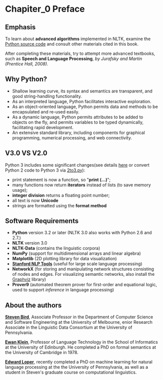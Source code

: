 
# Chapiter_0 Preface

## Emphasis

To learn about **advanced algorithms** implemented in NLTK, examine the [Python source code](https://github.com/nltk/nltk) and consult other materials cited in this book.

After completing these materials, try to attempt more advanced textbooks, such as **Speech and Language Processing**, _by Jurafsky and Martin (Prentice Hall, 2008)_.

## Why Python?

- Shallow learning curve, its syntax and semantics are transparent, and good string-handling functionality.
- As an interpreted language, Python facilitates interactive exploration.
- As an object-oriented language, Python permits data and methods to be encapsulated and re-used easily.
- As a dynamic language, Python permits attributes to be added to objects on the fly, and permits variables to be typed dynamically, facilitating rapid development.
- An extensive standard library, including components for graphical programming, numerical processing, and web connectivity.

## V3.0 VS V2.0

Python 3 includes some significant changes(see details [here](https://docs.python.org/dev/whatsnew/3.0.html) or convert Python 2 code to Python 3 via [2to3.py](https://docs.python.org/2/library/2to3.html)):

- print statement is now a function, so "**print (...)**";
- many functions now return **iterators** instead of lists (to save memory usage);
- **integer division** returns a floating point number;
- all text is now **Unicode**
- strings are formatted using the **format method**

## Software Requirements

- **Python** version 3.2 or later (NLTK 3.0 also works with Python 2.6 and 2.7.)
- **NLTK** version 3.0
- **NLTK-Data** (contains the linguistic corpora)
- **NumPy** (support for multidimensional arrays and linear algebra)
- **Matplotlib** (2D plotting library for data visualization)
- **[Stanford NLP Tools](http://nlp.stanford.edu/software/)** (useful for large scale language processing)
- **NetworkX** (for storing and manipulating network structures consisting of nodes and edges. For visualizing semantic networks, also install the [Graphviz](http://www.graphviz.org/Gallery.php) library)
- **Prover9** (automated theorem prover for first-order and equational logic, used to support _inference_ in language processing)

## About the authors

**[Steven Bird](http://www.stevenbird.net/)**, Associate Professor in the Department of Computer Science and Software Engineering at the University of Melbourne, enior Research Associate in the Linguistic Data Consortium at the University of Pennsylvania.

**[Ewan Klein](http://homepages.inf.ed.ac.uk/ewan/)**, Professor of Language Technology in the School of Informatics at the University of Edinburgh. He completed a PhD on formal semantics at the University of Cambridge in 1978.

**[Edward Loper](http://ed.loper.org/)**, recently completed a PhD on machine learning for natural language processing at the the University of Pennsylvania, as well as a student in Steven's graduate course on computational linguistics.
